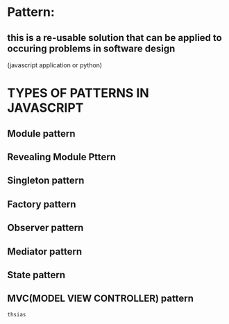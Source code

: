 # Pattern:
## this is a re-usable solution that can be applied to occuring problems in software design
  (javascript application or python)

# TYPES OF PATTERNS IN JAVASCRIPT
## Module pattern
## Revealing Module Pttern
## Singleton pattern
## Factory pattern
## Observer pattern
## Mediator pattern
## State pattern
## MVC(MODEL VIEW CONTROLLER) pattern

```
thsias
```
